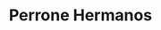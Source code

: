 ---
title: "Perrone Hermanos"
url: /ciudad-autonoma-de-buenos-aires/perrone-hermanos/
shop: Autowerkstatt
---